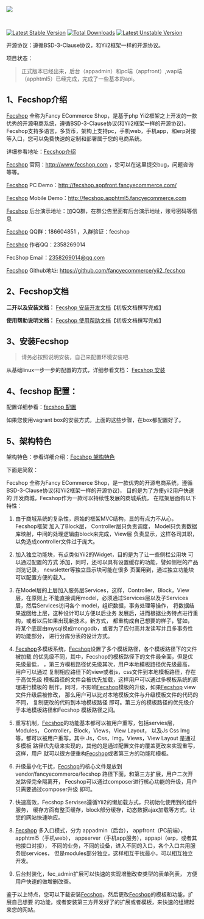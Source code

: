 <p>
  <a href="http://fecshop.appfront.fancyecommerce.com/">
    <img src="http://img.appfront.fancyecommerce.com/custom/logo.png">
  </a>
</p>
<br/>




[![Latest Stable Version](https://poser.pugx.org/fancyecommerce/fecshop/v/stable)](https://packagist.org/packages/fancyecommerce/fecshop) [![Total Downloads](https://poser.pugx.org/fancyecommerce/fecshop/downloads)](https://packagist.org/packages/fancyecommerce/fecshop) [![Latest Unstable Version](https://poser.pugx.org/fancyecommerce/fecshop/v/unstable)](https://packagist.org/packages/fancyecommerce/fecshop)


开源协议：遵循BSD-3-Clause协议，和Yii2框架一样的开源协议。

项目状态：

> 正式版本已经出来，后台（appadmin）和pc端（appfront）,wap端（apphtml5）已经完成，完成了一些基本的api。



1、Fecshop介绍
------------

[Fecshop](http://www.fecshop.com) 全称为Fancy ECommerce Shop，是基于php Yii2框架之上开发的一款优秀的开源电商系统，遵循BSD-3-Clause协议(和Yii2框架一样的开源协议)，
Fecshop支持多语言，多货币，架构上支持pc，手机web，手机app，和erp对接等入口，您可以免费快速的定制和部署属于您的电商系统。

详细参看地址：[Fecshop介绍](http://www.fecshop.com/doc/fecshop-guide/develop/cn-1.0/guide-fecshop-about-description.html)

[Fecshop](http://www.fecshop.com) 官网：http://www.fecshop.com ，您可以在这里提交bug，问题咨询等等。

[Fecshop](http://www.fecshop.com) PC Demo：http://fecshop.appfront.fancyecommerce.com/

[Fecshop](http://www.fecshop.com) Mobile Demo：http://fecshop.apphtml5.fancyecommerce.com

[Fecshop](http://www.fecshop.com) 后台演示地址：加QQ群，在群公告里面有后台演示地址，账号密码等信息

[Fecshop](http://www.fecshop.com) QQ群：186604851 ，入群验证：fecshop

[Fecshop](http://www.fecshop.com) 作者QQ：2358269014

FecShop Email：2358269014@qq.com

[Fecshop](http://www.fecshop.com) Github地址: https://github.com/fancyecommerce/yii2_fecshop

2、Fecshop文档
------------

**二开以及安装文档：** [Fecshop 安装开发文档](http://www.fecshop.com/doc/fecshop-guide/develop/cn-1.0/guide-README.html)【初版文档撰写完成】

**使用帮助说明文档：** [Fecshop 使用帮助文档](http://www.fecshop.com/doc/fecshop-guide/instructions/cn-1.0/guide-README.html)【初版文档撰写完成】


3、安装Fecshop
------------

> 请务必按照说明安装，自己来配置环境安装吧.

从基础linux一步一步的配置的方式，详细参看文档： [Fecshop 安装](http://www.fecshop.com/doc/fecshop-guide/develop/cn-1.0/guide-fecshop-about-hand-install.html)


4、fecshop 配置：
----------------

配置详细参看：[fecshop 配置](http://www.fecshop.com/doc/fecshop-guide/develop/cn-1.0/guide-fecshop-about-config.html)

如果您使用vagrant box的安装方式，上面的这些步骤，在box都配置好了。

5、架构特色
-----------

架构特色：参看详细介绍：[Fecshop 架构特色](http://www.fecshop.com/doc/fecshop-guide/develop/cn-1.0/guide-fecshop-about-framework.html)

下面是简叙：

Fecshop 全称为Fancy ECommerce Shop，是一款优秀的开源电商系统，遵循BSD-3-Clause协议(和Yii2框架一样的开源协议)，
目的是为了方便yii2用户快速的
开发商城，Fecshop作为一款可以持续性发展的商城系统，
在框架层面有以下特性：

1. 由于商城系统的复杂性，原始的框架MVC结构，显的有点力不从心，Fecshop框架
加入了Block层，
Controller层只负责调度， Model只负责数据库映射，中间的处理逻辑由block来完成，View层
负责显示，这样各司其职， 以免造成controller文件过于庞大。

2. 加入独立功能块，有点类似Yii2的Widget，目的是为了让一些侧栏公用块
可以通过配置的方式
添加，同时，还可以具有设置缓存的功能，譬如侧栏的产品浏览记录，
newsletter等独立显示块可能在很多
页面用到，通过独立功能块可以配置方便的载入。

3. 在Model层的上层加入服务层Services，这样，Controller，Block，View 层，在原则上
不能直接调用model，必须通过Services层以及子Services层，然后Services访问各个
model，组织数据，事务处理等操作，
将数据结果返回给上层，这种设计可以方便以后业务
发展后，进而根据业务特点进行重构，或者以后如果出现新技术，新方式，
都重构成自己想要的样子，譬如，
将某个底层由mysql换成mongodb，或者为了应付高并发读写并且多事务性的功能部分，
进行分库分表的设计方式。

4. [Fecshop](http://www.fecshop.com)多模板系统，[Fecshop](http://www.fecshop.com)设置了多个模板路径，各个模板路径下的文件被加载
的优先级不同，其中，Fecshop的模板路径下的文件最全面，但是优先级最低，
，第三方模板路径优先级其次，用户本地模板路径优先级最高，
用户可以通过
复制相应路径下的view或者js，css文件到本地模板路径，存在于高优先级
模板路径的文件会被优先加载，这样用户可以通过多模板系统的原理进行模板的
制作，同时，不影响[Fecshop](http://www.fecshop.com)模板的升级，如果[Fecshop](http://www.fecshop.com) view文件升级后被修改，
那么用户可以比对本地模板文件与升级模板文件的代码的不同，
复制更改的代码到本地模板路径
即可。第三方的模板路径的优先级介于本地模板路径和Fecshop
模板路径之间。

5. 重写机制，[Fecshop](http://www.fecshop.com)的功能基本都可以被用户重写，包括servies层，Modules，
Controller，Block，Views，View Layout，
以及Js Css Img等，都可以被用户重写，其中 Js，Css，Img，Views，View Layout
 是通过多模板
路径优先级来实现的，其他的是通过配置文件的覆盖更改来实现重写，这样，用户
就可以很方便重构[Fecshop](http://www.fecshop.com)或者第三方的功能和模板。

6. 升级最小化干扰，[Fecshop](http://www.fecshop.com)的核心文件是放到vendor/fancyecommerce/fecshop
路径下面，和第三方扩展，用户二次开发路径完全隔离开，
Fecshop可以通过composer进行核心功能的升级，用户只需要通过composer升级
即可。

7. 快速高效，Fecshop Servises遵循Yii2的懒加载方式，只初始化使用到的组件服务，
缓存方面有整页缓存，block部分缓存，动态数据ajax加载等方式，让您的网站快速响应。

8. [Fecshop](http://www.fecshop.com) 多入口模式，分为 appadmin（后台）， appfront（PC前端），apphtml5（手机web），
appserver（手机app服务），appapi（erp，或者其他接口对接），
不同的业务，不同的设备，进入不同的入口，各个入口共用服务层services，
但是modules部分独立，这样相互干扰最小，可以相互独立开发。

9. 后台封装化，fec_admin扩展可以快速的实现增删改查类型的表单列表，
方便用户快速的做增删改查。

鉴于以上特点，您可以下载安装[Fecshop](http://www.fecshop.com)，然后更改[Fecshop](http://www.fecshop.com)的模板和功能，扩展自己想要
的功能，或者安装第三方开发好了的扩展或者模板，来快速的组建起来您的网站。


